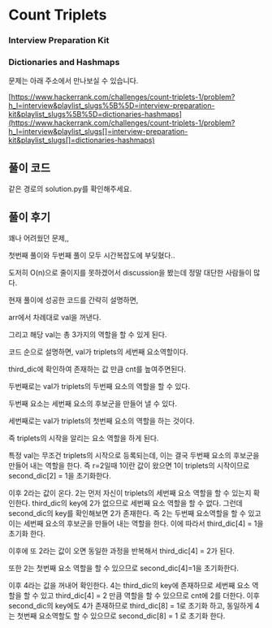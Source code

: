 # Count Triplets

### Interview Preparation Kit

### Dictionaries and Hashmaps



문제는 아래 주소에서 만나보실 수 있습니다.

[https://www.hackerrank.com/challenges/count-triplets-1/problem?h_l=interview&playlist_slugs%5B%5D=interview-preparation-kit&playlist_slugs%5B%5D=dictionaries-hashmaps](https://www.hackerrank.com/challenges/count-triplets-1/problem?h_l=interview&playlist_slugs[]=interview-preparation-kit&playlist_slugs[]=dictionaries-hashmaps)



## 풀이 코드

같은 경로의 solution.py를 확인해주세요.



## 풀이 후기

꽤나 어려웠던 문제,,

첫번째 풀이와 두번째 풀이 모두 시간복잡도에 부딪혔다..

도저히 O(n)으로 줄이지를 못하겠어서 discussion을 봤는데 정말 대단한 사람들이 많다.

현재 풀이에 성공한 코드를 간략히 설명하면,

arr에서 차례대로 val을 꺼낸다.



그리고 해당 val는 총 3가지의 역할을 할 수 있게 된다.

코드 순으로 설명하면, val가 triplets의 세번째 요소역할이다.

third_dic에 확인하여 존재하는 값 만큼 cnt를 높여주면된다.



두번째로는 val가 triplets의 두번째 요소의 역할을 할 수 있다.

두번째 요소는 세번째 요소의 후보군을 만들어 낼 수 있다.



세번째로는 val가 triplets의 첫번째 요소의 역할을 하는 것이다.

즉 triplets의 시작을 알리는 요소 역할을 하게 된다.



특정 val는 무조건 triplets의 시작으로 등록되는데, 이는 결국 두번째 요소의 후보군을 만들어 내는 역할을 한다. 즉 r=2일때 1이란 값이 왔으면 1이 triplets의 시작이므로 second_dic[2] = 1을 초기화한다.

이후 2라는 값이 온다. 2는 먼저 자신이 triplets의 세번째 요소 역할을 할 수 있는지 확인한다. third_dic의 key에 2가 없으므로 세번째 요소 역할을 할 수 없다. 그런데 second_dic의 key를 확인해보면 2가 존재한다. 즉 2는 두번째 요소역할을 할 수 있고 이는 세번째 요소의 후보군을 만들어 내는 역할을 한다. 이에 따라서 third_dic[4] = 1을 초기화 한다.

이후에 또 2라는 값이 오면 동일한 과정을 반복해서 third_dic[4] = 2가 된다.

또한 2는 첫번째 요소 역할을 할 수 있으므로 second_dic[4]=1을 초기화한다.



이후 4라는 값을 꺼내어 확인한다. 4는 third_dic의 key에 존재하므로 세번째 요소 역할을 할 수 있고 third_dic[4] = 2 만큼 역할을 할 수 있으므로 cnt에 2를 더한다. 이후 second_dic의 key에도 4가 존재하므로 third_dic[8] = 1로 초기화 하고, 동일하게 4는 첫번째 요소역할도 할 수 있으므로 second_dic[8] = 1 로 초기화 한다.